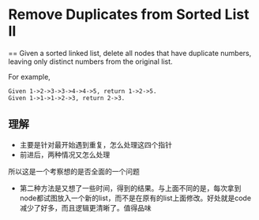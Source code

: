 # Remove Duplicates from Sorted List II
==
Given a sorted linked list, delete all nodes that have duplicate numbers, leaving only distinct numbers from the original list.

For example,
```
Given 1->2->3->3->4->4->5, return 1->2->5.
Given 1->1->1->2->3, return 2->3.
```

## 理解
 * 主要是针对最开始遇到重复，怎么处理这四个指针
 * 前进后，两种情况又怎么处理

所以这是一个考察想的是否全面的一个问题
 * 第二种方法是又想了一些时间，得到的结果。与上面不同的是，每次拿到node都试图放入一个新的list，而不是在原有的list上面修改。好处就是code减少了好多，而且逻辑更清晰了。值得品味